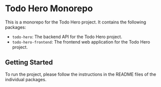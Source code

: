 # Todo Hero Monorepo

This is a monorepo for the Todo Hero project. It contains the following packages:

* `todo-hero`: The backend API for the Todo Hero project.
* `todo-hero-frontend`: The frontend web application for the Todo Hero project.

## Getting Started

To run the project, please follow the instructions in the README files of the individual packages.
